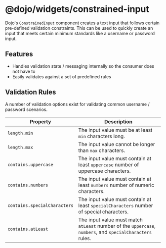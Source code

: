 # @dojo/widgets/constrained-input

Dojo's `ConstrainedInput` component creates a text input that follows certain pre-defined validation constraints. This can be used to quickly create an input that meets certain minimum standards like a username or password input.

## Features

- Handles validation state / messaging internally so the consumer does not have to
- Easily validates against a set of predefined rules

## Validation Rules

A number of validation options exist for validating common username / password scenarios.


| Property                     | Description                                                  |
| ---------------------------- | ------------------------------------------------------------ |
| `length.min`                 | The input value must be at least `min` characters long.      |
| `length.max`                 | The input value cannot be longer than `max` characters.      |
| `contains.uppercase`         | The input value must contain at least `uppercase` number of uppercase characters. |
| `contains.numbers`           | The input value must contain at least `numbers` number of numeric characters. |
| `contains.specialCharacters` | The input value must contain at least `specialCharacters` number of special characters. |
| `contains.atLeast`           | The input value must match `atLeast` number of the `uppercase`, `numbers`, and `specialCharacters` rules. |

